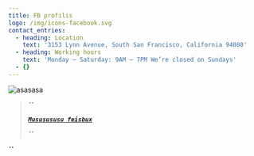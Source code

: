 ```yaml
---
title: FB profilis
logo: /img/icons-facebook.svg
contact_entries:
  - heading: Location
    text: '3153 Lynn Avenue, South San Francisco, California 94080'
  - heading: Working hours
    text: 'Monday – Saturday: 9AM – 7PM We’re closed on Sundays'
  - {}
---
```

![asasasa]("sasasasas")

> _**``**_
>
> [_**`Mususususu feisbux`**_](https://www.facebook.com/malunkiemis)
>
> _**``**_

_**``**_
